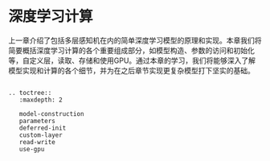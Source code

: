 # 深度学习计算

上一章介绍了包括多层感知机在内的简单深度学习模型的原理和实现。本章我们将简要概括深度学习计算的各个重要组成部分，如模型构造、参数的访问和初始化等，自定义层，读取、存储和使用GPU。通过本章的学习，我们将能够深入了解模型实现和计算的各个细节，并为在之后章节实现更复杂模型打下坚实的基础。

```eval_rst

.. toctree::
   :maxdepth: 2

   model-construction
   parameters
   deferred-init
   custom-layer
   read-write
   use-gpu

```




